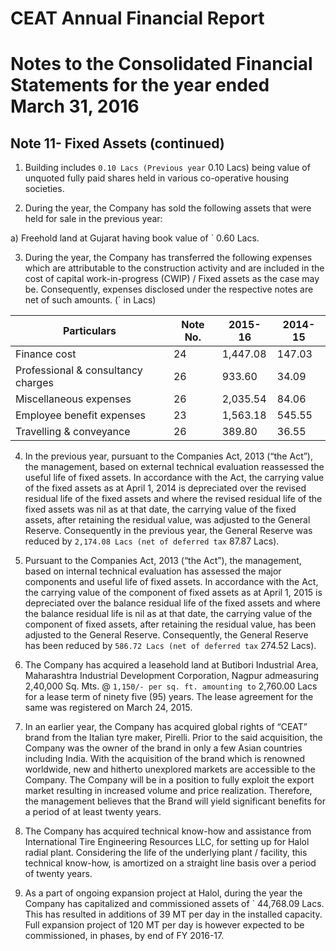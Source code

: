 # CEAT Annual Financial Report

# Notes to the Consolidated Financial Statements for the year ended March 31, 2016

## Note 11- Fixed Assets (continued)

1. Building includes ` 0.10 Lacs (Previous year ` 0.10 Lacs) being value of unquoted fully paid shares held in various co-operative housing societies.

2. During the year, the Company has sold the following assets that were held for sale in the previous year:

a) Freehold land at Gujarat having book value of ` 0.60 Lacs.

3. During the year, the Company has transferred the following expenses which are attributable to the construction activity and are included in the cost of capital work-in-progress (CWIP) / Fixed assets as the case may be. Consequently, expenses disclosed under the respective notes are net of such amounts. (` in Lacs)

|Particulars|Note No.|2015-16|2014-15|
|---|---|---|---|
|Finance cost|24|1,447.08|147.03|
|Professional & consultancy charges|26|933.60|34.09|
|Miscellaneous expenses|26|2,035.54|84.06|
|Employee benefit expenses|23|1,563.18|545.55|
|Travelling & conveyance|26|389.80|36.55|

4. In the previous year, pursuant to the Companies Act, 2013 (“the Act”), the management, based on external technical evaluation reassessed the useful life of fixed assets. In accordance with the Act, the carrying value of the fixed assets as at April 1, 2014 is depreciated over the revised residual life of the fixed assets and where the revised residual life of the fixed assets was nil as at that date, the carrying value of the fixed assets, after retaining the residual value, was adjusted to the General Reserve. Consequently in the previous year, the General Reserve was reduced by ` 2,174.08 Lacs (net of deferred tax ` 87.87 Lacs).

5. Pursuant to the Companies Act, 2013 (“the Act”), the management, based on internal technical evaluation has assessed the major components and useful life of fixed assets. In accordance with the Act, the carrying value of the component of fixed assets as at April 1, 2015 is depreciated over the balance residual life of the fixed assets and where the balance residual life is nil as at that date, the carrying value of the component of fixed assets, after retaining the residual value, has been adjusted to the General Reserve. Consequently, the General Reserve has been reduced by ` 586.72 Lacs (net of deferred tax ` 274.52 Lacs).

6. The Company has acquired a leasehold land at Butibori Industrial Area, Maharashtra Industrial Development Corporation, Nagpur admeasuring 2,40,000 Sq. Mts. @ ` 1,150/- per sq. ft. amounting to ` 2,760.00 Lacs for a lease term of ninety five (95) years. The lease agreement for the same was registered on March 24, 2015.

7. In an earlier year, the Company has acquired global rights of “CEAT” brand from the Italian tyre maker, Pirelli. Prior to the said acquisition, the Company was the owner of the brand in only a few Asian countries including India. With the acquisition of the brand which is renowned worldwide, new and hitherto unexplored markets are accessible to the Company. The Company will be in a position to fully exploit the export market resulting in increased volume and price realization. Therefore, the management believes that the Brand will yield significant benefits for a period of at least twenty years.

8. The Company has acquired technical know-how and assistance from International Tire Engineering Resources LLC, for setting up for Halol radial plant. Considering the life of the underlying plant / facility, this technical know-how, is amortized on a straight line basis over a period of twenty years.

9. As a part of ongoing expansion project at Halol, during the year the Company has capitalized and commissioned assets of ` 44,768.09 Lacs. This has resulted in additions of 39 MT per day in the installed capacity. Full expansion project of 120 MT per day is however expected to be commissioned, in phases, by end of FY 2016-17.
